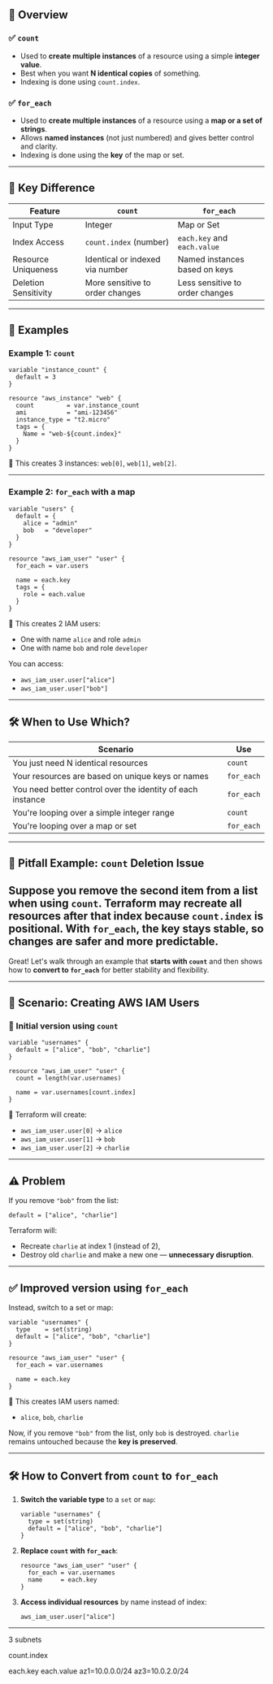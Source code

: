 ## 🔁 Overview

### ✅ `count`

* Used to **create multiple instances** of a resource using a simple **integer value**.
* Best when you want **N identical copies** of something.
* Indexing is done using `count.index`.

### ✅ `for_each`

* Used to **create multiple instances** of a resource using a **map or a set of strings**.
* Allows **named instances** (not just numbered) and gives better control and clarity.
* Indexing is done using the **key** of the map or set.

---

## 📌 Key Difference

| Feature              | `count`                         | `for_each`                      |
| -------------------- | ------------------------------- | ------------------------------- |
| Input Type           | Integer                         | Map or Set                      |
| Index Access         | `count.index` (number)          | `each.key` and `each.value`     |
| Resource Uniqueness  | Identical or indexed via number | Named instances based on keys   |
| Deletion Sensitivity | More sensitive to order changes | Less sensitive to order changes |

---

## 📘 Examples

### Example 1: `count`

```hcl
variable "instance_count" {
  default = 3
}

resource "aws_instance" "web" {
  count         = var.instance_count
  ami           = "ami-123456"
  instance_type = "t2.micro"
  tags = {
    Name = "web-${count.index}"
  }
}
```

🔹 This creates 3 instances: `web[0]`, `web[1]`, `web[2]`.

---

### Example 2: `for_each` with a map

```hcl
variable "users" {
  default = {
    alice = "admin"
    bob   = "developer"
  }
}

resource "aws_iam_user" "user" {
  for_each = var.users

  name = each.key
  tags = {
    role = each.value
  }
}
```

🔹 This creates 2 IAM users:

* One with name `alice` and role `admin`
* One with name `bob` and role `developer`

You can access:

* `aws_iam_user.user["alice"]`
* `aws_iam_user.user["bob"]`

---

## 🛠️ When to Use Which?

| Scenario                                                   | Use        |
| ---------------------------------------------------------- | ---------- |
| You just need N identical resources                        | `count`    |
| Your resources are based on unique keys or names           | `for_each` |
| You need better control over the identity of each instance | `for_each` |
| You're looping over a simple integer range                 | `count`    |
| You're looping over a map or set                           | `for_each` |

---
## 🚨 Pitfall Example: `count` Deletion Issue
Suppose you remove the **second item** from a list when using `count`. Terraform may **recreate all resources after that index** because `count.index` is positional.
With `for_each`, the **key stays stable**, so changes are safer and more predictable.
---
Great! Let's walk through an example that **starts with `count`** and then shows how to **convert to `for_each`** for better stability and flexibility.

---

## 📘 Scenario: Creating AWS IAM Users

### 🔴 Initial version using `count`

```hcl
variable "usernames" {
  default = ["alice", "bob", "charlie"]
}

resource "aws_iam_user" "user" {
  count = length(var.usernames)

  name = var.usernames[count.index]
}
```

🔹 Terraform will create:

* `aws_iam_user.user[0]` → `alice`
* `aws_iam_user.user[1]` → `bob`
* `aws_iam_user.user[2]` → `charlie`

---

## ⚠️ Problem

If you remove `"bob"` from the list:

```hcl
default = ["alice", "charlie"]
```

Terraform will:

* Recreate `charlie` at index 1 (instead of 2),
* Destroy old `charlie` and make a new one — **unnecessary disruption**.

---

## ✅ Improved version using `for_each`

Instead, switch to a set or map:

```hcl
variable "usernames" {
  type    = set(string)
  default = ["alice", "bob", "charlie"]
}

resource "aws_iam_user" "user" {
  for_each = var.usernames

  name = each.key
}
```

🔹 This creates IAM users named:

* `alice`, `bob`, `charlie`

Now, if you remove `"bob"` from the list, only `bob` is destroyed. `charlie` remains untouched because the **key is preserved**.

---

## 🛠️ How to Convert from `count` to `for_each`

1. **Switch the variable type** to a `set` or `map`:

   ```hcl
   variable "usernames" {
     type = set(string)
     default = ["alice", "bob", "charlie"]
   }
   ```

2. **Replace `count` with `for_each`**:

   ```hcl
   resource "aws_iam_user" "user" {
     for_each = var.usernames
     name     = each.key
   }
   ```

3. **Access individual resources** by name instead of index:

   ```hcl
   aws_iam_user.user["alice"]
   ```

---



3 subnets


count.index

each.key each.value
 az1=10.0.0.0/24  az3=10.0.2.0/24